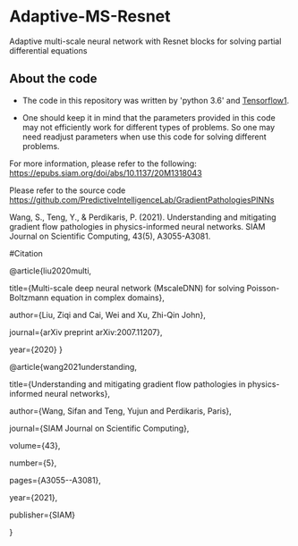 # Adaptive-MS-Resnet

Adaptive multi-scale neural network with Resnet blocks for solving partial differential equations


## About the code
* The code in this repository was written by 'python 3.6' and [Tensorflow1](https://www.tensorflow.org/).

* One should keep it in mind that the parameters provided in this code may not efficiently work for different types of problems. So one may need readjust parameters when use this code for solving different problems.

For more information, please refer to the following: https://epubs.siam.org/doi/abs/10.1137/20M1318043

Please refer to the source code https://github.com/PredictiveIntelligenceLab/GradientPathologiesPINNs

Wang, S., Teng, Y., & Perdikaris, P. (2021). Understanding and mitigating gradient flow pathologies in physics-informed neural networks. SIAM Journal on Scientific Computing, 43(5), A3055-A3081.

#Citation

@article{liu2020multi,

  title={Multi-scale deep neural network (MscaleDNN) for solving Poisson-Boltzmann equation in complex domains},
  
  author={Liu, Ziqi and Cai, Wei and Xu, Zhi-Qin John},
  
  journal={arXiv preprint arXiv:2007.11207},
  
  year={2020}
}

@article{wang2021understanding,

  title={Understanding and mitigating gradient flow pathologies in physics-informed neural networks},
  
  author={Wang, Sifan and Teng, Yujun and Perdikaris, Paris},
  
  journal={SIAM Journal on Scientific Computing},
  
  volume={43},
  
  number={5},
  
  pages={A3055--A3081},
  
  year={2021},
  
  publisher={SIAM}
  
}
